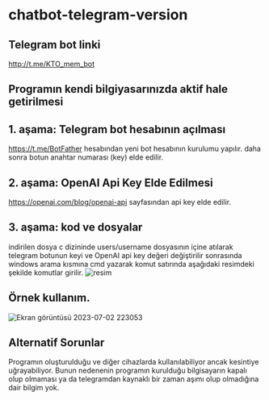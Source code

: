 # chatbot-telegram-version

## Telegram bot linki
http://t.me/KTO_mem_bot

## Programın kendi bilgiyasarınızda aktif hale getirilmesi

## 1. aşama: Telegram bot hesabının açılması
https://t.me/BotFather hesabından yeni bot hesabının kurulumu yapılır.
daha sonra botun anahtar numarası (key) elde edilir.

## 2. aşama: OpenAI Api Key Elde Edilmesi
https://openai.com/blog/openai-api sayfasından api key elde edilir.
## 3. aşama: kod ve dosyalar
indirilen dosya c dizininde users/username dosyasının içine atılarak
telegram botunun keyi ve OpenAI api key değeri değiştirilir sonrasında windows arama kısmına cmd yazarak komut satırında aşağıdaki resimdeki şekilde komutlar girilir.
![resim](https://github.com/muhammeddincmdx/chatbot-telegram-version/assets/54439858/dd343f80-ece1-4c30-a1a3-f26c1711d9c3)


## Örnek kullanım.


![Ekran görüntüsü 2023-07-02 223053](https://github.com/muhammeddincmdx/chatbot-telegram-version/assets/54439858/95ffa423-c11d-422c-ad2f-843526b3841e)

## Alternatif Sorunlar

Programın oluşturulduğu ve diğer cihazlarda kullanılabiliyor ancak kesintiye uğrayabiliyor. 
Bunun nedenenin programın kurulduğu bilgisayarın kapalı olup olmaması ya da telegramdan kaynaklı bir zaman aşımı olup olmadığına dair bilgim yok.






